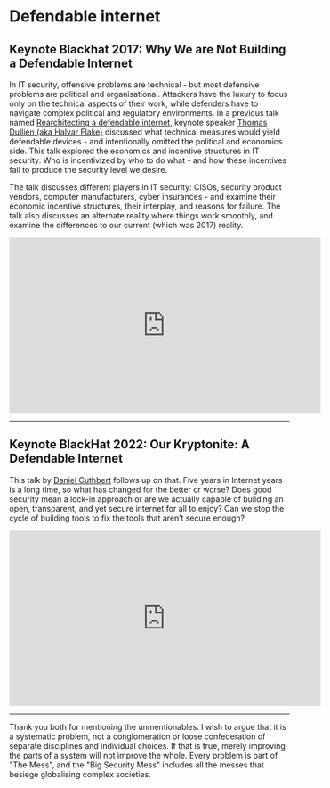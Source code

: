 # Defendable internet

## Keynote Blackhat 2017: Why We are Not Building a Defendable Internet

In IT security, offensive problems are technical - but most defensive problems are political and organisational. Attackers have the luxury to focus only on the technical aspects of their work, while defenders have to navigate complex political and regulatory environments. In a previous talk named [Rearchitecting a defendable internet](https://drive.google.com/file/d/0B5hBKwgSgYFacC1jejJYSE1LTlk/view?resourcekey=0-JaTOSUC_e5A7yzCkPeEGHQ), keynote speaker  [Thomas Dullien (aka Halvar Flake)](https://thomasdullien.github.io/about/) discussed what technical measures would yield defendable devices - and intentionally omitted the political and economics side. This talk explored the economics and incentive structures in IT security: Who is incentivized by who to do what - and how these incentives fail to produce the security level we desire.

The talk discusses different players in IT security: CISOs, security product vendors, computer manufacturers, cyber insurances - and examine their economic incentive structures, their interplay, and reasons for failure. The talk also discusses an alternate reality where things work smoothly, and examine the differences to our current (which was 2017) reality.

<iframe title="Keynote Blackhat 2017: Why We are Not Building a Defendable Internet" src="https://tube.spdns.org/videos/embed/d4262958-afbd-486c-af89-c2273e4e458a" allowfullscreen="" sandbox="allow-same-origin allow-scripts allow-popups" width="560" height="315" frameborder="0"></iframe>

----

## Keynote BlackHat 2022: Our Kryptonite: A Defendable Internet

This talk by [Daniel Cuthbert](https://www.blackhat.com/latestintel/06252020-fast-chat-daniel-cuthbert.html) follows up on that. Five years in Internet years is a long time, so what has changed for the better or worse? Does good security mean a lock-in approach or are we actually capable of building an open, transparent, and yet secure internet for all to enjoy? Can we stop the cycle of building tools to fix the tools that aren’t secure enough?

<iframe title="Keynote BlackHat 2022: Our Kryptonite: A Defendable Internet" src="https://tube.spdns.org/videos/embed/3c7a9239-a60e-40d7-8062-3027da591aaf" allowfullscreen="" sandbox="allow-same-origin allow-scripts allow-popups" width="560" height="315" frameborder="0"></iframe>

----

Thank you both for mentioning the unmentionables. I wish to argue that it is a systematic problem, not a conglomeration or loose confederation of separate disciplines and individual choices. If that is true, merely improving the parts of a system will not improve the whole. Every problem is part of "The Mess", and the "Big Security Mess" includes all the messes that besiege globalising complex societies.
